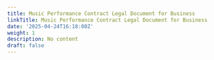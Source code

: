 ```yaml
---
title: Music Performance Contract Legal Document for Business
linkTitle: Music Performance Contract Legal Document for Business
date: '2025-04-24T16:18:00Z'
weight: 1
description: No content
draft: false
---
```



